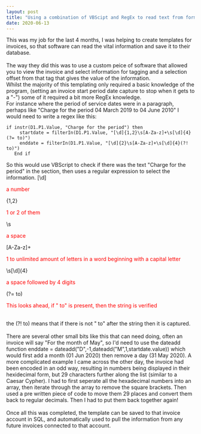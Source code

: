 ```yaml
---
layout: post
title: "Using a combination of VBScipt and RegEx to read text from forms"
date: 2020-06-13
---
```

This was my job for the last 4 months, I was helping to create templates for invoices, so that software can read the vital information
 and save it to their database. <br /><br />
 The way they did this was to use a custom peice of software that allowed you to view the invoice and select information for tagging
  and a selection offset from that tag that gives the value of the information.<br />
Whilst the majority of this templating only required a basic knowledge of the program, (setting an invoice start period date 
capture to stop when it gets to a "-") some of it required a bit more RegEx knowledge. <br />
For instance where the period of service dates were in a paragraph, perhaps like "Charge for the period 04 March 2019 to 04 June 2010"
   I would need to write a regex like this:<br />
   <pre><code>if instr(D1.P1.Value, "Charge for the period") then  
     startdate = filterIn(D1.P1.Value, "[\d]{1,2}\s[A-Za-z]+\s[\d]{4}(?= to)")
     enddate = filterIn(D1.P1.Value, "[\d]{2}\s[A-Za-z]+\s[\d]{4}(?! to)")
   End if
</code></pre>
So this would use VBScript to check if there was the text "Charge for the period" in the section, then uses a regular expression to 
select the information. [\d]<p style="color:red;">a number</p>{1,2}<p style="color:red;">1 or 2 of them</p>\s<p style="color:red;">a space</p>
[A-Za-z]+<p style="color:red;">1 to unlimited amount of letters in a word beginning with a capital letter</p>\s[\d]{4}<p style="color:red;">a space followed by 4 digits</p>
(?= to)<p style="color:red;">This looks ahead, if " to" is present, then the string is verified</p><br />
the (?! to) means that if there is not " to" after the string then it is captured.<br /><br />
There are several other small bits like this that can need doing, often an invoice will say "For the month of May", so I'd need to 
use the dateadd function enddate = dateadd("D",-1,dateadd("M",1,startdate.value)) which would first add a month (01 Jun 2020) then
 remove a day (31 May 2020). A more complicated example I came across the other day, the invoice had been encoded in an odd way, resulting in
  numbers being displayed in their hexidecimal form, but 29 characters further along the list (similar to a Caesar Cypher). I had to first seperate all the hexadecimal
   numbers into an array, then iterate through the array to remove the square brackets. Then used a pre written piece of code to 
   move them 29 places and convert them back to regular decimals. Then I had to put them back together again!<br /><br />
   Once all this was completed, the template can be saved to that invoice account in SQL, and automatically used to pull the information
    from any future invoices connected to that account. <br />
    

